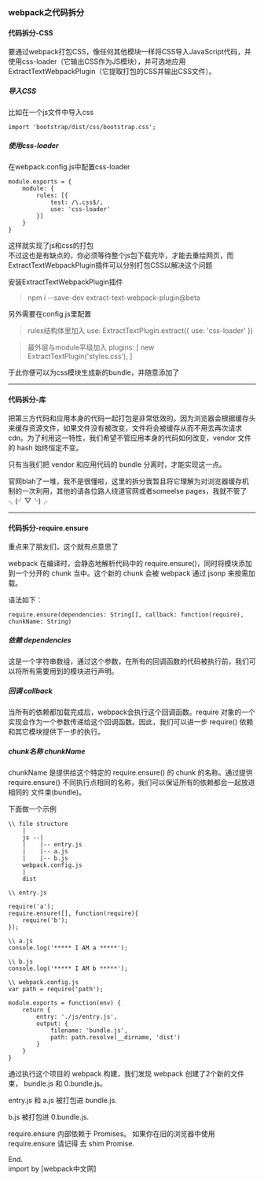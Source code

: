 ### webpack之代码拆分

#### 代码拆分-CSS

要通过webpack打包CSS，像任何其他模块一样将CSS导入JavaScript代码，并使用css-loader（它输出CSS作为JS模块），并可选地应用ExtractTextWebpackPlugin（它提取打包的CSS并输出CSS文件）。

##### 导入CSS
比如在一个js文件中导入css
```
import 'bootstrap/dist/css/bootstrap.css';
```

#####  使用css-loader
在webpack.config.js中配置css-loader
```
module.exports = {
    module: {
        rules: [{
            test: /\.css$/,
            use: 'css-loader'
        }]
    }
}
```
这样就实现了js和css的打包<br>
不过这也是有缺点的，你必须等待整个js包下载完毕，才能去重绘网页，而ExtractTextWebpackPlugin插件可以分别打包CSS以解决这个问题

安装ExtractTextWebpackPlugin插件
>npm i --save-dev extract-text-webpack-plugin@beta

另外需要在config.js里配置
>rules结构体里加入  use: ExtractTextPlugin.extract({
                use: 'css-loader'
            })

>最外层与module平级加入   plugins: [
        new ExtractTextPlugin('styles.css'),
    ]

于此你便可以为css模块生成新的bundle，并随意添加了

<hr>

#### 代码拆分-库

把第三方代码和应用本身的代码一起打包是非常低效的。因为浏览器会根据缓存头来缓存资源文件，如果文件没有被改变，文件将会被缓存从而不用去再次请求 cdn。为了利用这一特性，我们希望不管应用本身的代码如何改变，vendor 文件的 hash 始终恒定不变。

只有当我们把 vendor 和应用代码的 bundle 分离时，才能实现这一点。

官网blah了一堆，我不是很懂啦，这里的拆分我暂且将它理解为对浏览器缓存机制的一次利用，其他的请各位路人绕道官网或者someelse pages，我就不管了╮(╯▽╰)╭

<hr>

#### 代码拆分-require.ensure

重点来了朋友们，这个就有点意思了

webpack 在编译时，会静态地解析代码中的 require.ensure()，同时将模块添加到一个分开的 chunk 当中。这个新的 chunk 会被 webpack 通过 jsonp 来按需加载。

语法如下：
```
require.ensure(dependencies: String[], callback: function(require), chunkName: String)
```
##### 依赖 dependencies

这是一个字符串数组，通过这个参数，在所有的回调函数的代码被执行前，我们可以将所有需要用到的模块进行声明。

##### 回调 callback

当所有的依赖都加载完成后，webpack会执行这个回调函数。require 对象的一个实现会作为一个参数传递给这个回调函数。因此，我们可以进一步 require() 依赖和其它模块提供下一步的执行。

##### chunk名称 chunkName

chunkName 是提供给这个特定的 require.ensure() 的 chunk 的名称。通过提供 require.ensure() 不同执行点相同的名称，我们可以保证所有的依赖都会一起放进相同的 文件束(bundle)。

下面做一个示例

```
\\ file structure
    |
    js --|
    |    |-- entry.js
    |    |-- a.js
    |    |-- b.js
    webpack.config.js
    |
    dist
```

```
\\ entry.js

require('a');
require.ensure([], function(require){
    require('b');
});

\\ a.js
console.log('***** I AM a *****');

\\ b.js
console.log('***** I AM b *****');
```

```
\\ webpack.config.js
var path = require('path');

module.exports = function(env) {
    return {
        entry: './js/entry.js',
        output: {
            filename: 'bundle.js',
            path: path.resolve(__dirname, 'dist')
        }
    }
}
```

通过执行这个项目的 webpack 构建，我们发现 webpack 创建了2个新的文件束， bundle.js 和 0.bundle.js。

entry.js 和 a.js 被打包进 bundle.js.

b.js 被打包进 0.bundle.js.

require.ensure 内部依赖于 Promises。 如果你在旧的浏览器中使用 require.ensure 请记得 去 shim Promise.

End.<br>
import by [webpack中文网]
